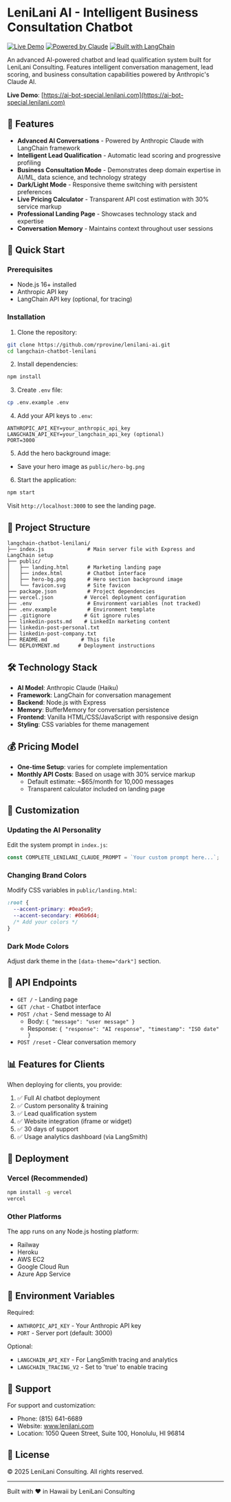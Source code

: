 # LeniLani AI - Intelligent Business Consultation Chatbot

[![Live Demo](https://img.shields.io/badge/Live%20Demo-ai--bot--special.lenilani.com-blue)](https://ai-bot-special.lenilani.com)
[![Powered by Claude](https://img.shields.io/badge/Powered%20by-Claude%20AI-orange)](https://www.anthropic.com)
[![Built with LangChain](https://img.shields.io/badge/Built%20with-LangChain-green)](https://www.langchain.com)

An advanced AI-powered chatbot and lead qualification system built for LeniLani Consulting. Features intelligent conversation management, lead scoring, and business consultation capabilities powered by Anthropic's Claude AI.

**Live Demo**: [https://ai-bot-special.lenilani.com](https://ai-bot-special.lenilani.com)

## 🌟 Features

- **Advanced AI Conversations** - Powered by Anthropic Claude with LangChain framework
- **Intelligent Lead Qualification** - Automatic lead scoring and progressive profiling
- **Business Consultation Mode** - Demonstrates deep domain expertise in AI/ML, data science, and technology strategy
- **Dark/Light Mode** - Responsive theme switching with persistent preferences
- **Live Pricing Calculator** - Transparent API cost estimation with 30% service markup
- **Professional Landing Page** - Showcases technology stack and expertise
- **Conversation Memory** - Maintains context throughout user sessions

## 🚀 Quick Start

### Prerequisites

- Node.js 16+ installed
- Anthropic API key
- LangChain API key (optional, for tracing)

### Installation

1. Clone the repository:
```bash
git clone https://github.com/rprovine/lenilani-ai.git
cd langchain-chatbot-lenilani
```

2. Install dependencies:
```bash
npm install
```

3. Create `.env` file:
```bash
cp .env.example .env
```

4. Add your API keys to `.env`:
```
ANTHROPIC_API_KEY=your_anthropic_api_key
LANGCHAIN_API_KEY=your_langchain_api_key (optional)
PORT=3000
```

5. Add the hero background image:
- Save your hero image as `public/hero-bg.png`

6. Start the application:
```bash
npm start
```

Visit `http://localhost:3000` to see the landing page.

## 📁 Project Structure

```
langchain-chatbot-lenilani/
├── index.js              # Main server file with Express and LangChain setup
├── public/
│   ├── landing.html      # Marketing landing page
│   ├── index.html        # Chatbot interface
│   ├── hero-bg.png       # Hero section background image
│   └── favicon.svg       # Site favicon
├── package.json          # Project dependencies
├── vercel.json          # Vercel deployment configuration
├── .env                  # Environment variables (not tracked)
├── .env.example          # Environment template
├── .gitignore           # Git ignore rules
├── linkedin-posts.md    # LinkedIn marketing content
├── linkedin-post-personal.txt
├── linkedin-post-company.txt
├── README.md           # This file
└── DEPLOYMENT.md      # Deployment instructions
```

## 🛠️ Technology Stack

- **AI Model**: Anthropic Claude (Haiku)
- **Framework**: LangChain for conversation management
- **Backend**: Node.js with Express
- **Memory**: BufferMemory for conversation persistence
- **Frontend**: Vanilla HTML/CSS/JavaScript with responsive design
- **Styling**: CSS variables for theme management

## 💰 Pricing Model

- **One-time Setup**: varies for complete implementation
- **Monthly API Costs**: Based on usage with 30% service markup
  - Default estimate: ~$65/month for 10,000 messages
  - Transparent calculator included on landing page

## 🎨 Customization

### Updating the AI Personality

Edit the system prompt in `index.js`:

```javascript
const COMPLETE_LENILANI_CLAUDE_PROMPT = `Your custom prompt here...`;
```

### Changing Brand Colors

Modify CSS variables in `public/landing.html`:

```css
:root {
  --accent-primary: #0ea5e9;
  --accent-secondary: #06b6d4;
  /* Add your colors */
}
```

### Dark Mode Colors

Adjust dark theme in the `[data-theme="dark"]` section.

## 🔧 API Endpoints

- `GET /` - Landing page
- `GET /chat` - Chatbot interface
- `POST /chat` - Send message to AI
  - Body: `{ "message": "user message" }`
  - Response: `{ "response": "AI response", "timestamp": "ISO date" }`
- `POST /reset` - Clear conversation memory

## 📊 Features for Clients

When deploying for clients, you provide:

1. ✅ Full AI chatbot deployment
2. ✅ Custom personality & training
3. ✅ Lead qualification system
4. ✅ Website integration (iframe or widget)
5. ✅ 30 days of support
6. ✅ Usage analytics dashboard (via LangSmith)

## 🚢 Deployment

### Vercel (Recommended)

```bash
npm install -g vercel
vercel
```

### Other Platforms

The app runs on any Node.js hosting platform:
- Railway
- Heroku
- AWS EC2
- Google Cloud Run
- Azure App Service

## 📝 Environment Variables

Required:
- `ANTHROPIC_API_KEY` - Your Anthropic API key
- `PORT` - Server port (default: 3000)

Optional:
- `LANGCHAIN_API_KEY` - For LangSmith tracing and analytics
- `LANGCHAIN_TRACING_V2` - Set to 'true' to enable tracing

## 🤝 Support

For support and customization:
- Phone: (815) 641-6689
- Website: www.lenilani.com
- Location: 1050 Queen Street, Suite 100, Honolulu, HI 96814

## 📄 License

© 2025 LeniLani Consulting. All rights reserved.

---

Built with ❤️ in Hawaii by LeniLani Consulting
